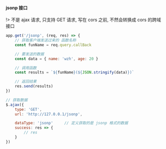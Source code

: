 #### jsonp 接口

!> 不是 ajax 请求, 只支持 GET 请求, 写在 cors 之前, 不然会转换成 cors 的跨域接口

```javascript
app.get('/jsonp', (req, res) => {
    // 获取客户端发送过来的 函数名称
    const funName = req.query.callBack

    // 要发送的数据
    const data = { name: 'wzh', age: 20 }

    // 调用函数
    const results = `${funName}(${JSON.stringify(data)})`

    // 返回结果
    res.send(results)
})
```

```javascript
// 获取数据
$.ajax({
    type: 'GET',
    url: 'http://127.0.0.1/jsonp',

    dataType: 'jsonp'     // 定义获取的是 jsonp 格式的数据
    success: res => {
        // res
    }
})
```
